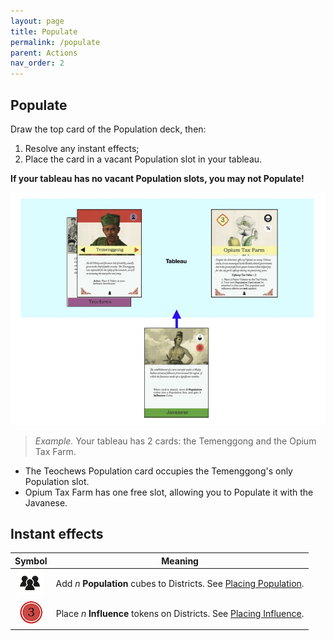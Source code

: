 ```yaml
---
layout: page
title: Populate
permalink: /populate
parent: Actions
nav_order: 2
---
```

## Populate

Draw the top card of the Population deck, then:
1. Resolve any instant effects;
2. Place the card in a vacant Population slot in your tableau.

**If your tableau has no vacant Population slots, you may not Populate!**

![Population cards](/img/population_tableau.jpg)

> *Example.* Your tableau has 2 cards: the Temenggong and the Opium Tax Farm.
- The Teochews Population card occupies the Temenggong's only Population slot.
- Opium Tax Farm has one free slot, allowing you to Populate it with the Javanese.

## Instant effects

| Symbol | Meaning |
| :---: | :---: |
| ![Populate](/img/icons/immigrants.png) | Add *n* **Population** cubes to Districts. See [Placing Population](/1819rulebook/important-concepts#placing-population). |
| ![Influence](/img/icons/influence.png) | Place *n* **Influence** tokens on Districts. See [Placing Influence](/1819rulebook/important-concepts#placing-influence). |
